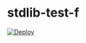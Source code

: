 # stdlib-test-f

[![Deploy](http://github.notoriaga.com/deploy/button/)](http://github.notoriaga.com/deploy/ref/)
